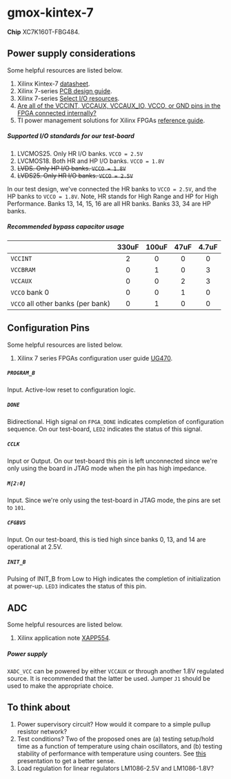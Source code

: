 # gmox-kintex-7

**Chip** XC7K160T-FBG484.

## Power supply considerations

Some helpful resources are listed below.

1. Xilinx Kintex-7 [datasheet](http://www.xilinx.com/support/documentation/data_sheets/ds182_Kintex_7_Data_Sheet.pdf).
2. Xilinx 7-series [PCB design guide](http://www.xilinx.com/support/documentation/user_guides/ug483_7Series_PCB.pdf).
3. Xilinx 7-series [Select I/O resources](http://www.xilinx.com/support/documentation/user_guides/ug471_7Series_SelectIO.pdf).
4. [Are all of the VCCINT, VCCAUX, VCCAUX_IO, VCCO, or GND pins in the FPGA connected internally?](http://www.xilinx.com/support/answers/22338.html)
5. TI power management solutions for Xilinx FPGAs [reference guide](http://www.ti.com/lit/sg/slyt563/slyt563.pdf).

##### Supported I/O standards for our test-board

1. LVCMOS25. Only HR I/O banks. ``VCCO = 2.5V``
2. LVCMOS18. Both HR and HP I/O banks. ``VCCO = 1.8V``
3. ~~LVDS. Only HP I/O banks. ``VCCO = 1.8V``~~
4. ~~LVDS25. Only HR I/O banks. ``VCCO = 2.5V``~~

In our test design, we've connected the HR banks to ``VCCO = 2.5V``, and the HP banks to ``VCCO = 1.8V``. Note, HR stands for High Range and HP for High Performance. Banks 13, 14, 15, 16 are all HR banks. Banks 33, 34 are HP banks.

##### Recommended bypass capacitor usage

|                                      | 330uF | 100uF |  47uF | 4.7uF |
| ------------------------------------ |:-----:|:-----:|:-----:|:-----:|
| ``VCCINT``                           |   2   |   0   |   0   |   0   |
| ``VCCBRAM``                          |   0   |   1   |   0   |   3   |
| ``VCCAUX``                           |   0   |   0   |   2   |   3   |
| ``VCCO`` bank 0                      |   0   |   0   |   1   |   0   |
| ``VCCO`` all other banks (per bank)  |   0   |   1   |   0   |   0   |

## Configuration Pins

Some helpful resources are listed below.

1. Xilinx 7 series FPGAs configuration user guide [UG470](http://www.xilinx.com/support/documentation/user_guides/ug470_7Series_Config.pdf).

##### ``PROGRAM_B``

Input. Active-low reset to configuration logic.

##### ``DONE``

Bidirectional. High signal on ``FPGA_DONE`` indicates completion of configuration sequence. On our test-board, ``LED2`` indicates the status of this signal.

##### ``CCLK``

Input or Output. On our test-board this pin is left unconnected since we're only using the board in JTAG mode when the pin has high impedance.

##### ``M[2:0]``

Input. Since we're only using the test-board in JTAG mode, the pins are set to ``101``.

##### ``CFGBVS``

Input. On our test-board, this is tied high since banks 0, 13, and 14 are operational at 2.5V.

##### ``INIT_B``

Pulsing of INIT_B from Low to High indicates the completion of initialization at power-up. ``LED3`` indicates the status of this pin.

## ADC

Some helpful resources are listed below.

1. Xilinx application note [XAPP554](http://www.xilinx.com/support/documentation/application_notes/xapp554-xadc-layout-guidelines.pdf).

##### Power supply
``XADC_VCC`` can be powered by either ``VCCAUX`` or through another 1.8V regulated source. It is recommended that the latter be used. Jumper ``J1`` should be used to make the appropriate choice.

## To think about

1. Power supervisory circuit? How would it compare to a simple pullup resistor network?
2. Test conditions? Two of the proposed ones are (a) testing setup/hold time as a function of temperature using chain oscillators, and (b) testing stability of performance with temperature using counters. See [this](https://nepp.nasa.gov/respace_mapld11/talks/thu/MAPLD_C/1020%20-%20Sheldon.pdf) presentation to get a better sense.
3. Load regulation for linear regulators LM1086-2.5V and LM1086-1.8V?
